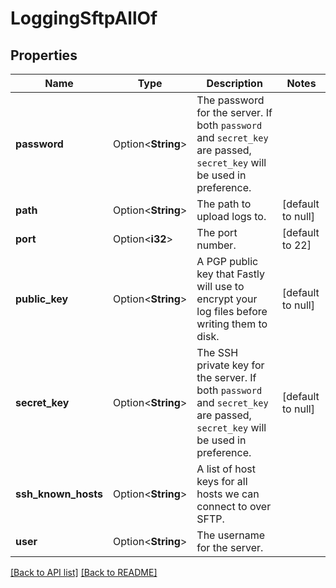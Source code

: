 # LoggingSftpAllOf

## Properties

Name | Type | Description | Notes
------------ | ------------- | ------------- | -------------
**password** | Option<**String**> | The password for the server. If both `password` and `secret_key` are passed, `secret_key` will be used in preference. | 
**path** | Option<**String**> | The path to upload logs to. | [default to null]
**port** | Option<**i32**> | The port number. | [default to 22]
**public_key** | Option<**String**> | A PGP public key that Fastly will use to encrypt your log files before writing them to disk. | [default to null]
**secret_key** | Option<**String**> | The SSH private key for the server. If both `password` and `secret_key` are passed, `secret_key` will be used in preference. | [default to null]
**ssh_known_hosts** | Option<**String**> | A list of host keys for all hosts we can connect to over SFTP. | 
**user** | Option<**String**> | The username for the server. | 

[[Back to API list]](../README.md#documentation-for-api-endpoints) [[Back to README]](../README.md)


